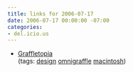 ```yaml
---
title: links for 2006-07-17
date: 2006-07-17 00:00:00 -07:00
categories:
- del.icio.us
---
```


<ul class="delicious">
	<li>
		<div class="delicious-link"><a href="http://graffletopia.com/">Graffletopia</a></div>
		<div class="delicious-tags">(tags: <a href="http://del.icio.us/torrez/design">design</a> <a href="http://del.icio.us/torrez/omnigraffle">omnigraffle</a> <a href="http://del.icio.us/torrez/macintosh">macintosh</a>)</div>
	</li>
</ul>
